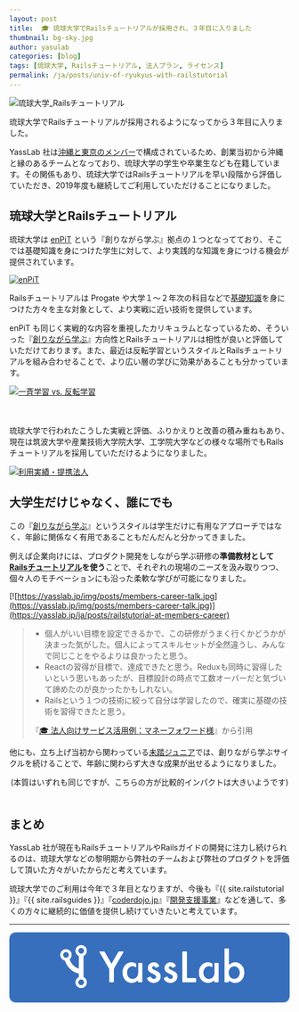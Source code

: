 ```yaml
---
layout: post
title:  🎓 琉球大学でRailsチュートリアルが採用され、３年目に入りました
thumbnail: bg-sky.jpg
author: yasulab
categories: [blog]
tags: [琉球大学, Railsチュートリアル, 法人プラン, ライセンス]
permalink: /ja/posts/univ-of-ryukyus-with-railstutorial
---
```


![琉球大学_Railsチュートリアル](https://i.gyazo.com/7406086e6e52822e792c28bfb7225f1a.png)

琉球大学でRailsチュートリアルが採用されるようになってから３年目に入りました。

YassLab 社は[沖縄と東京のメンバー](https://yasslab.jp/ja/#members)で構成されているため、創業当初から沖縄と縁のあるチームとなっており、琉球大学の学生や卒業生なども在籍しています。その関係もあり、琉球大学ではRailsチュートリアルを早い段階から評価していただき、2019年度も継続してご利用していただけることになりました。

## 琉球大学とRailsチュートリアル

琉球大学は [enPiT](http://www.enpit.jp/) という『創りながら学ぶ』拠点の１つとなってており、そこでは基礎知識を身につけた学生に対して、より実践的な知識を身につける機会が提供されています。

[![enPiT](https://i.gyazo.com/71bcec22d6498d823564578062fb209f.png)](http://www.enpit.jp/)

Railsチュートリアルは Progate や大学１〜２年次の科目などで[基礎知識](https://railstutorial.jp/chapters/beginning?version=5.1#sec-prerequisites)を身につけた方々を主な対象として、より実戦に近い技術を提供しています。

enPiT も同じく実戦的な内容を重視したカリキュラムとなっているため、そういった『[創りながら学ぶ](https://speakerdeck.com/yasslab/learn-by-your-own-projects)』方向性とRailsチュートリアルは相性が良いと評価していただけております。また、最近は反転学習というスタイルとRailsチュートリアルを組み合わせることで、より広い層の学びに効果があることも分かっています。

[![一斉学習 vs. 反転学習](https://i.gyazo.com/1c47e531994e2f959cf6281c8f97e501.png)]()

<div style="margin-bottom: 50px;">
  <script async class="speakerdeck-embed" data-id="6e2509dc377644c480c230ba57ff22e0" data-ratio="1.33333333333333" src="//speakerdeck.com/assets/embed.js"></script>
</div>

琉球大学で行われたこうした実戦と評価、ふりかえりと改善の積み重ねもあり、現在は筑波大学や産業技術大学院大学、工学院大学などの様々な場所でもRailsチュートリアルを採用していただけるようになりました。

[![利用実績・提携法人](https://i.gyazo.com/c854a1e335ac52c452528842edb7128e.png)](https://railstutorial.jp/#partners)


## 大学生だけじゃなく、誰にでも

この『[創りながら学ぶ](https://speakerdeck.com/yasslab/learn-by-your-own-projects)』というスタイルは学生だけに有用なアプローチではなく、年齢に関係なく有用であることもだんだんと分かってきました。

例えば企業向けには、プロダクト開発をしながら学ぶ研修の**準備教材として[Railsチュートリアル](https://railstutorial.jp/)を使う**ことで、それぞれの現場のニーズを汲み取りつつ、個々人のモチベーションにも沿った柔軟な学びが可能になりました。

[![https://yasslab.jp/img/posts/members-career-talk.jpg](https://yasslab.jp/img/posts/members-career-talk.jpg)](https://yasslab.jp/ja/posts/railstutorial-at-members-career)

> - 個人がいい目標を設定できるかで、この研修がうまく行くかどうかが決まった気がした。個人によってスキルセットが全然違うし、みんなで同じことをやるよりは良かったと思う。
> - Reactの習得が目標で、達成できたと思う。Reduxも同時に習得したいという思いもあったが、目標設計の時点で工数オーバーだと気づいて諦めたのが良かったかもしれない。
> - Railsという１つの技術に絞って自分は学習したので、確実に基礎の技術を習得できたと思う。
>
> 『[🎓 法人向けサービス活用例：マネーフォワード様](https://yasslab.jp/ja/posts/learning-by-making)』から引用


他にも、立ち上げ当初から関わっている[未踏ジュニア](https://jr.mitou.org/)では、創りながら学ぶサイクルを続けることで、年齢に関わらず大きな成果が出せるようになりました。

<div style="margin-bottom: 50px; text-align:center">
  <script async class="speakerdeck-embed" data-id="84478dc5774b42739288c8424b10177e" data-ratio="1.33333333333333" src="//speakerdeck.com/assets/embed.js"></script>
  (本質はいずれも同じですが、こちらの方が比較的インパクトは大きいようです)
</div>


## まとめ

YassLab 社が現在もRailsチュートリアルやRailsガイドの開発に注力し続けられるのは、琉球大学などの黎明期から弊社のチームおよび弊社のプロダクトを評価して頂いた方々がいたからだと考えています。

琉球大学でのご利用は今年で３年目となりますが、今後も『{{ site.railstutorial }}』『{{ site.railsguides }}』『[coderdojo.jp](https://coderdojo.jp)』『[開発支援事業](/ja/agile)』などを通して、多くの方々に継続的に価値を提供し続けていきたいと考えています。

-----

[![YassLab Inc.](/img/logos/800x200.png)](/)


